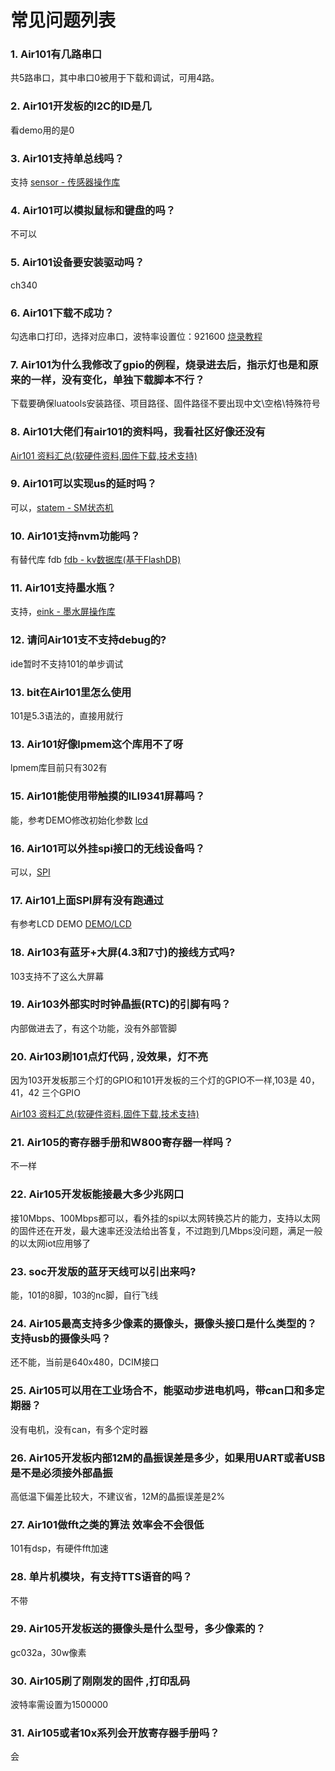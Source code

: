 # 常见问题列表

### 1. Air101有几路串口

共5路串口，其中串口0被用于下载和调试，可用4路。

### 2. Air101开发板的I2C的ID是几
看demo用的是0 

### 3. Air101支持单总线吗？
支持 [sensor - 传感器操作库](https://wiki.luatos.com/api/sensor.html#sensor "sensor - 传感器操作库")

### 4. Air101可以模拟鼠标和键盘的吗？
不可以

### 5. Air101设备要安装驱动吗？
ch340

### 6. Air101下载不成功？
勾选串口打印，选择对应串口，波特率设置位：921600
[烧录教程](https://wiki.luatos.com/boardGuide/flash.html "烧录教程")

### 7. Air101为什么我修改了gpio的例程，烧录进去后，指示灯也是和原来的一样，没有变化，单独下载脚本不行？
下载要确保luatools安装路径、项目路径、固件路径不要出现中文\空格\特殊符号

### 8. Air101大佬们有air101的资料吗，我看社区好像还没有
[Air101 资料汇总(软硬件资料,固件下载,技术支持)](https://doc.openluat.com/article/3508 "Air101 资料汇总(软硬件资料,固件下载,技术支持)")

### 9. Air101可以实现us的延时吗？
可以，[statem - SM状态机](https://wiki.luatos.com/api/statem.html "statem - SM状态机")

### 10. Air101支持nvm功能吗？
有替代库 fdb [fdb - kv数据库(基于FlashDB)](https://wiki.luatos.com/api/fdb.html "fdb - kv数据库(基于FlashDB)")

### 11. Air101支持墨水瓶？
支持，[eink - 墨水屏操作库](https://wiki.luatos.com/api/eink.html "eink - 墨水屏操作库")

### 12. 请问Air101支不支持debug的?
ide暂时不支持101的单步调试

### 13. bit在Air101里怎么使用
101是5.3语法的，直接用就行

### 13. Air101好像lpmem这个库用不了呀
lpmem库目前只有302有

### 15. Air101能使用带触摸的ILI9341屏幕吗？ 
能，参考DEMO修改初始化参数 [lcd](https://wiki.luatos.com/chips/air101/Air101.html#lcd "LCD")

### 16. Air101可以外挂spi接口的无线设备吗？
可以，[SPI](https://wiki.luatos.com/chips/air101/Air101.html#spi "SPI")

### 17. Air101上面SPI屏有没有跑通过
有参考LCD DEMO [DEMO/LCD](https://gitee.com/openLuat/LuatOS/tree/master/demo/lcd "LCD")

### 18. Air103有蓝牙+大屏(4.3和7寸)的接线方式吗?  
103支持不了这么大屏幕 

### 19. Air103外部实时时钟晶振(RTC)的引脚有吗？ 
内部做进去了，有这个功能，没有外部管脚 

### 20. Air103刷101点灯代码 , 没效果，灯不亮
因为103开发板那三个灯的GPIO和101开发板的三个灯的GPIO不一样,103是 40，41，42 三个GPIO

[Air103 资料汇总(软硬件资料,固件下载,技术支持)](https://doc.openluat.com/article/3674 "Air103 资料汇总(软硬件资料,固件下载,技术支持)")

### 21. Air105的寄存器手册和W800寄存器一样吗？
不一样

### 22. Air105开发板能接最大多少兆网口
接10Mbps、100Mbps都可以，看外挂的spi以太网转换芯片的能力，支持以太网的固件还在开发，最大速率还没法给出答复，不过跑到几Mbps没问题，满足一般的以太网iot应用够了

### 23. soc开发版的蓝牙天线可以引出来吗?
能，101的8脚，103的nc脚，自行飞线

### 24. Air105最高支持多少像素的摄像头，摄像头接口是什么类型的？支持usb的摄像头吗？
还不能，当前是640x480，DCIM接口

### 25. Air105可以用在工业场合不，能驱动步进电机吗，带can口和多定期器？
没有电机，没有can，有多个定时器

### 26. Air105开发板内部12M的晶振误差是多少，如果用UART或者USB是不是必须接外部晶振
高低温下偏差比较大，不建议省，12M的晶振误差是2%

### 27. Air101做fft之类的算法 效率会不会很低
101有dsp，有硬件fft加速

### 28. 单片机模块，有支持TTS语音的吗？
不带  

### 29. Air105开发板送的摄像头是什么型号，多少像素的？
gc032a，30w像素

### 30. Air105刷了刚刚发的固件 ,打印乱码
波特率需设置为1500000 

### 31. Air105或者10x系列会开放寄存器手册吗？
会


